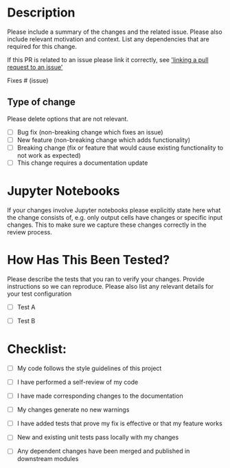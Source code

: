 <!--
SPDX-FileCopyrightText: 2024 Shell Global Solutions International B.V. All Rights Reserved.

SPDX-License-Identifier: Apache-2.0
-->

# Description

Please include a summary of the changes and the related issue. Please also include relevant motivation and context. List any dependencies that are required for this change.

If this PR is related to an issue please link it correctly, see ['linking a pull request to an issue'](https://docs.github.com/en/issues/tracking-your-work-with-issues/using-issues/linking-a-pull-request-to-an-issue)

Fixes # (issue)

## Type of change

Please delete options that are not relevant.

- [ ] Bug fix (non-breaking change which fixes an issue)
- [ ] New feature (non-breaking change which adds functionality)
- [ ] Breaking change (fix or feature that would cause existing functionality to not work as expected)
- [ ] This change requires a documentation update

# Jupyter Notebooks

If your changes involve Jupyter notebooks please explicitly state here what the change consists of, e.g. only output cells have changes or specific input changes. This to make sure we capture these changes correctly in the review process.

# How Has This Been Tested?

Please describe the tests that you ran to verify your changes. Provide instructions so we can reproduce. Please also list any relevant details for your test configuration

- [ ] Test A
- [ ] Test B


# Checklist:

- [ ] My code follows the style guidelines of this project
- [ ] I have performed a self-review of my code
- [ ] I have made corresponding changes to the documentation
- [ ] My changes generate no new warnings
- [ ] I have added tests that prove my fix is effective or that my feature works
- [ ] New and existing unit tests pass locally with my changes
- [ ] Any dependent changes have been merged and published in downstream modules

